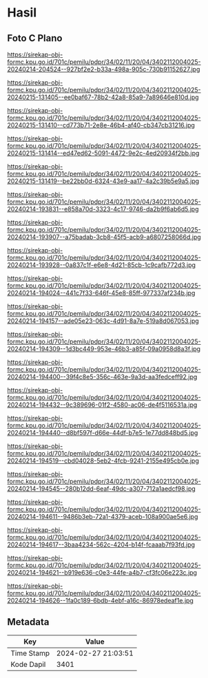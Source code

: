 # Hasil

## Foto C Plano

https://sirekap-obj-formc.kpu.go.id/701c/pemilu/pdpr/34/02/11/20/04/3402112004025-20240214-204524--927bf2e2-b33a-498a-905c-730b91152627.jpg

https://sirekap-obj-formc.kpu.go.id/701c/pemilu/pdpr/34/02/11/20/04/3402112004025-20240215-131405--ee0baf67-78b2-42a8-85a9-7a89646e810d.jpg

https://sirekap-obj-formc.kpu.go.id/701c/pemilu/pdpr/34/02/11/20/04/3402112004025-20240215-131410--cd773b71-2e8e-46b4-af40-cb347cb31216.jpg

https://sirekap-obj-formc.kpu.go.id/701c/pemilu/pdpr/34/02/11/20/04/3402112004025-20240215-131414--ed47ed62-5091-4472-9e2c-4ed20934f2bb.jpg

https://sirekap-obj-formc.kpu.go.id/701c/pemilu/pdpr/34/02/11/20/04/3402112004025-20240215-131419--be22bb0d-6324-43e9-aa17-4a2c39b5e9a5.jpg

https://sirekap-obj-formc.kpu.go.id/701c/pemilu/pdpr/34/02/11/20/04/3402112004025-20240214-193831--e858a70d-3323-4c17-9746-da2b9f6ab6d5.jpg

https://sirekap-obj-formc.kpu.go.id/701c/pemilu/pdpr/34/02/11/20/04/3402112004025-20240214-193907--a75badab-3cb8-45f5-acb9-a6807258066d.jpg

https://sirekap-obj-formc.kpu.go.id/701c/pemilu/pdpr/34/02/11/20/04/3402112004025-20240214-193928--0a837c1f-e6e8-4d21-85cb-1c9cafb772d3.jpg

https://sirekap-obj-formc.kpu.go.id/701c/pemilu/pdpr/34/02/11/20/04/3402112004025-20240214-194024--441c7f33-646f-45e8-85ff-977337af234b.jpg

https://sirekap-obj-formc.kpu.go.id/701c/pemilu/pdpr/34/02/11/20/04/3402112004025-20240214-194157--ade05e23-063c-4d91-8a7e-519a8d067053.jpg

https://sirekap-obj-formc.kpu.go.id/701c/pemilu/pdpr/34/02/11/20/04/3402112004025-20240214-194309--1d3bc449-953e-46b3-a85f-09a0958d8a3f.jpg

https://sirekap-obj-formc.kpu.go.id/701c/pemilu/pdpr/34/02/11/20/04/3402112004025-20240214-194400--39f4c8e5-356c-463e-9a3d-aa3fedceff92.jpg

https://sirekap-obj-formc.kpu.go.id/701c/pemilu/pdpr/34/02/11/20/04/3402112004025-20240214-194432--9c389696-01f2-4580-ac06-de4f5116531a.jpg

https://sirekap-obj-formc.kpu.go.id/701c/pemilu/pdpr/34/02/11/20/04/3402112004025-20240214-194440--d8bf597f-d66e-44df-b7e5-1e77dd848bd5.jpg

https://sirekap-obj-formc.kpu.go.id/701c/pemilu/pdpr/34/02/11/20/04/3402112004025-20240214-194519--cbd04028-5eb2-4fcb-9241-2155e495cb0e.jpg

https://sirekap-obj-formc.kpu.go.id/701c/pemilu/pdpr/34/02/11/20/04/3402112004025-20240214-194545--280b12dd-6eaf-49dc-a307-712a1aedcf98.jpg

https://sirekap-obj-formc.kpu.go.id/701c/pemilu/pdpr/34/02/11/20/04/3402112004025-20240214-194611--9486b3eb-72a1-4379-aceb-108a900ae5e6.jpg

https://sirekap-obj-formc.kpu.go.id/701c/pemilu/pdpr/34/02/11/20/04/3402112004025-20240214-194617--3baa4234-562c-4204-b14f-fcaaab7f93fd.jpg

https://sirekap-obj-formc.kpu.go.id/701c/pemilu/pdpr/34/02/11/20/04/3402112004025-20240214-194621--b919e636-c0e3-44fe-a4b7-cf3fc06e223c.jpg

https://sirekap-obj-formc.kpu.go.id/701c/pemilu/pdpr/34/02/11/20/04/3402112004025-20240214-194626--1fa0c189-6bdb-4ebf-a16c-86978edeaf1e.jpg


## Metadata

| Key        | Value               |
| ---------- | ------------------- |
| Time Stamp | 2024-02-27 21:03:51 |
| Kode Dapil | 3401                |



